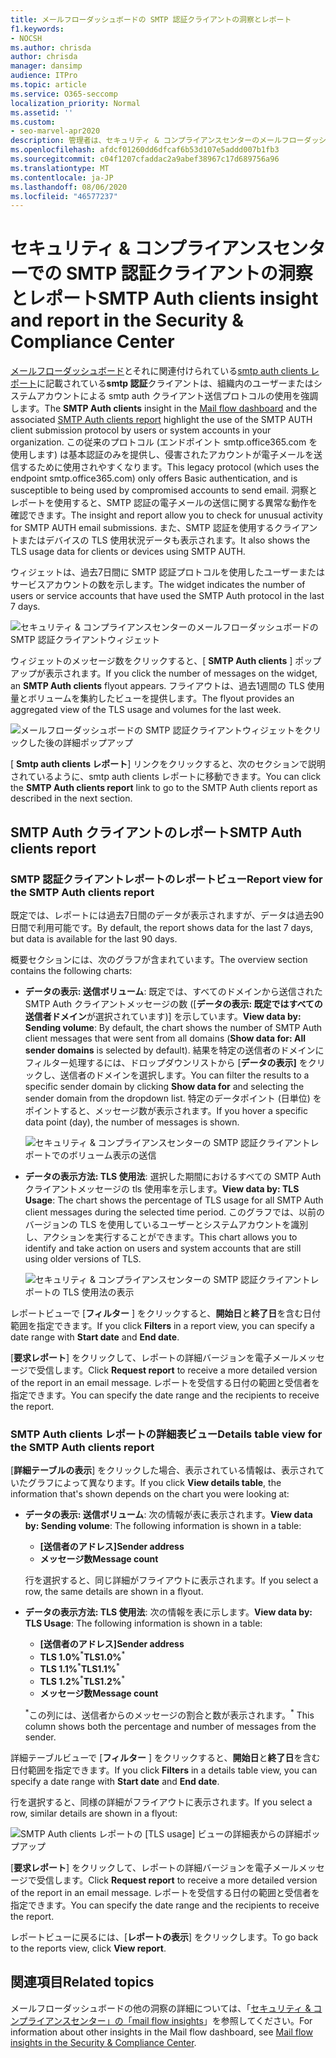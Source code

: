 ```yaml
---
title: メールフローダッシュボードの SMTP 認証クライアントの洞察とレポート
f1.keywords:
- NOCSH
ms.author: chrisda
author: chrisda
manager: dansimp
audience: ITPro
ms.topic: article
ms.service: O365-seccomp
localization_priority: Normal
ms.assetid: ''
ms.custom:
- seo-marvel-apr2020
description: 管理者は、セキュリティ & コンプライアンスセンターのメールフローダッシュボードで SMTP 認証の洞察とレポートを使用して、組織内で、認証済みの SMTP (SMTP AUTH) を使用して電子メールメッセージを送信する電子メール送信者を監視する方法を学習できます。
ms.openlocfilehash: afdcf01260dd6dfcaf6b53d107e5addd007b1fb3
ms.sourcegitcommit: c04f1207cfaddac2a9abef38967c17d689756a96
ms.translationtype: MT
ms.contentlocale: ja-JP
ms.lasthandoff: 08/06/2020
ms.locfileid: "46577237"
---
```

# <a name="smtp-auth-clients-insight-and-report-in-the-security--compliance-center"></a><span data-ttu-id="481a5-103">セキュリティ & コンプライアンスセンターでの SMTP 認証クライアントの洞察とレポート</span><span class="sxs-lookup"><span data-stu-id="481a5-103">SMTP Auth clients insight and report in the Security & Compliance Center</span></span>

<span data-ttu-id="481a5-104">[メールフローダッシュボード](mail-flow-insights-v2.md)とそれに関連付けられている[smtp auth clients レポート](#smtp-auth-clients-report)に記載されている**smtp 認証**クライアントは、組織内のユーザーまたはシステムアカウントによる smtp auth クライアント送信プロトコルの使用を強調します。</span><span class="sxs-lookup"><span data-stu-id="481a5-104">The **SMTP Auth clients** insight in the [Mail flow dashboard](mail-flow-insights-v2.md) and the associated [SMTP Auth clients report](#smtp-auth-clients-report) highlight the use of the SMTP AUTH client submission protocol by users or system accounts in your organization.</span></span> <span data-ttu-id="481a5-105">この従来のプロトコル (エンドポイント smtp.office365.com を使用します) は基本認証のみを提供し、侵害されたアカウントが電子メールを送信するために使用されやすくなります。</span><span class="sxs-lookup"><span data-stu-id="481a5-105">This legacy protocol (which uses the endpoint smtp.office365.com) only offers Basic authentication, and is susceptible to being used by compromised accounts to send email.</span></span> <span data-ttu-id="481a5-106">洞察とレポートを使用すると、SMTP 認証の電子メールの送信に関する異常な動作を確認できます。</span><span class="sxs-lookup"><span data-stu-id="481a5-106">The insight and report allow you to check for unusual activity for SMTP AUTH email submissions.</span></span> <span data-ttu-id="481a5-107">また、SMTP 認証を使用するクライアントまたはデバイスの TLS 使用状況データも表示されます。</span><span class="sxs-lookup"><span data-stu-id="481a5-107">It also shows the TLS usage data for clients or devices using SMTP AUTH.</span></span>

<span data-ttu-id="481a5-108">ウィジェットは、過去7日間に SMTP 認証プロトコルを使用したユーザーまたはサービスアカウントの数を示します。</span><span class="sxs-lookup"><span data-stu-id="481a5-108">The widget indicates the number of users or service accounts that have used the SMTP Auth protocol in the last 7 days.</span></span>

![セキュリティ & コンプライアンスセンターのメールフローダッシュボードの SMTP 認証クライアントウィジェット](../../media/mfi-smtp-auth-clients-report-widget.png)

<span data-ttu-id="481a5-110">ウィジェットのメッセージ数をクリックすると、[ **SMTP Auth clients** ] ポップアップが表示されます。</span><span class="sxs-lookup"><span data-stu-id="481a5-110">If you click the number of messages on the widget, an **SMTP Auth clients** flyout appears.</span></span> <span data-ttu-id="481a5-111">フライアウトは、過去1週間の TLS 使用量とボリュームを集約したビューを提供します。</span><span class="sxs-lookup"><span data-stu-id="481a5-111">The flyout provides an aggregated view of the TLS usage and volumes for the last week.</span></span>

![メールフローダッシュボードの SMTP 認証クライアントウィジェットをクリックした後の詳細ポップアップ](../../media/mfi-smtp-auth-clients-report-details.png)

<span data-ttu-id="481a5-113">[ **Smtp auth clients レポート**] リンクをクリックすると、次のセクションで説明されているように、smtp auth clients レポートに移動できます。</span><span class="sxs-lookup"><span data-stu-id="481a5-113">You can click the **SMTP Auth clients report** link to go to the SMTP Auth clients report as described in the next section.</span></span>

## <a name="smtp-auth-clients-report"></a><span data-ttu-id="481a5-114">SMTP Auth クライアントのレポート</span><span class="sxs-lookup"><span data-stu-id="481a5-114">SMTP Auth clients report</span></span>

### <a name="report-view-for-the-smtp-auth-clients-report"></a><span data-ttu-id="481a5-115">SMTP 認証クライアントレポートのレポートビュー</span><span class="sxs-lookup"><span data-stu-id="481a5-115">Report view for the SMTP Auth clients report</span></span>

<span data-ttu-id="481a5-116">既定では、レポートには過去7日間のデータが表示されますが、データは過去90日間で利用可能です。</span><span class="sxs-lookup"><span data-stu-id="481a5-116">By default, the report shows data for the last 7 days, but data is available for the last 90 days.</span></span>

<span data-ttu-id="481a5-117">概要セクションには、次のグラフが含まれています。</span><span class="sxs-lookup"><span data-stu-id="481a5-117">The overview section contains the following charts:</span></span>

- <span data-ttu-id="481a5-118">**データの表示: 送信ボリューム**: 既定では、すべてのドメインから送信された SMTP Auth クライアントメッセージの数 ([**データの表示: 既定ではすべての送信者ドメイン**が選択されています)] を示しています。</span><span class="sxs-lookup"><span data-stu-id="481a5-118">**View data by: Sending volume**: By default, the chart shows the number of SMTP Auth client messages that were sent from all domains (**Show data for: All sender domains** is selected by default).</span></span> <span data-ttu-id="481a5-119">結果を特定の送信者のドメインにフィルター処理するには、ドロップダウンリストから [**データの表示]** をクリックし、送信者のドメインを選択します。</span><span class="sxs-lookup"><span data-stu-id="481a5-119">You can filter the results to a specific sender domain by clicking **Show data for** and selecting the sender domain from the dropdown list.</span></span> <span data-ttu-id="481a5-120">特定のデータポイント (日単位) をポイントすると、メッセージ数が表示されます。</span><span class="sxs-lookup"><span data-stu-id="481a5-120">If you hover a specific data point (day), the number of messages is shown.</span></span>

  ![セキュリティ & コンプライアンスセンターの SMTP 認証クライアントレポートでのボリューム表示の送信](../../media/mfi-smtp-auth-clients-report-sending-volume-view.png)

- <span data-ttu-id="481a5-122">**データの表示方法: TLS 使用法**: 選択した期間におけるすべての SMTP Auth クライアントメッセージの tls 使用率を示します。</span><span class="sxs-lookup"><span data-stu-id="481a5-122">**View data by: TLS Usage**: The chart shows the percentage of TLS usage for all SMTP Auth client messages during the selected time period.</span></span> <span data-ttu-id="481a5-123">このグラフでは、以前のバージョンの TLS を使用しているユーザーとシステムアカウントを識別し、アクションを実行することができます。</span><span class="sxs-lookup"><span data-stu-id="481a5-123">This chart allows you to identify and take action on users and system accounts that are still using older versions of TLS.</span></span>

  ![セキュリティ & コンプライアンスセンターの SMTP 認証クライアントレポートの TLS 使用法の表示](../../media/mfi-smtp-auth-clients-report-tls-usage-view.png)

<span data-ttu-id="481a5-125">レポートビューで [**フィルター** ] をクリックすると、**開始日**と**終了日**を含む日付範囲を指定できます。</span><span class="sxs-lookup"><span data-stu-id="481a5-125">If you click **Filters** in a report view, you can specify a date range with **Start date** and **End date**.</span></span>

<span data-ttu-id="481a5-126">[**要求レポート**] をクリックして、レポートの詳細バージョンを電子メールメッセージで受信します。</span><span class="sxs-lookup"><span data-stu-id="481a5-126">Click **Request report** to receive a more detailed version of the report in an email message.</span></span> <span data-ttu-id="481a5-127">レポートを受信する日付の範囲と受信者を指定できます。</span><span class="sxs-lookup"><span data-stu-id="481a5-127">You can specify the date range and the recipients to receive the report.</span></span>

### <a name="details-table-view-for-the-smtp-auth-clients-report"></a><span data-ttu-id="481a5-128">SMTP Auth clients レポートの詳細表ビュー</span><span class="sxs-lookup"><span data-stu-id="481a5-128">Details table view for the SMTP Auth clients report</span></span>

<span data-ttu-id="481a5-129">[**詳細テーブルの表示**] をクリックした場合、表示されている情報は、表示されていたグラフによって異なります。</span><span class="sxs-lookup"><span data-stu-id="481a5-129">If you click **View details table**, the information that's shown depends on the chart you were looking at:</span></span>

- <span data-ttu-id="481a5-130">**データの表示: 送信ボリューム**: 次の情報が表に表示されます。</span><span class="sxs-lookup"><span data-stu-id="481a5-130">**View data by: Sending volume**: The following information is shown in a table:</span></span>

  - <span data-ttu-id="481a5-131">**[送信者のアドレス]**</span><span class="sxs-lookup"><span data-stu-id="481a5-131">**Sender address**</span></span>
  - <span data-ttu-id="481a5-132">**メッセージ数**</span><span class="sxs-lookup"><span data-stu-id="481a5-132">**Message count**</span></span>

  <span data-ttu-id="481a5-133">行を選択すると、同じ詳細がフライアウトに表示されます。</span><span class="sxs-lookup"><span data-stu-id="481a5-133">If you select a row, the same details are shown in a flyout.</span></span>

- <span data-ttu-id="481a5-134">**データの表示方法: TLS 使用法**: 次の情報を表に示します。</span><span class="sxs-lookup"><span data-stu-id="481a5-134">**View data by: TLS Usage**: The following information is shown in a table:</span></span>

  - <span data-ttu-id="481a5-135">**[送信者のアドレス]**</span><span class="sxs-lookup"><span data-stu-id="481a5-135">**Sender address**</span></span>
  - <span data-ttu-id="481a5-136">**TLS 1.0%**<sup>\*</sup></span><span class="sxs-lookup"><span data-stu-id="481a5-136">**TLS1.0%**<sup>\*</sup></span></span>
  - <span data-ttu-id="481a5-137">**TLS 1.1%**<sup>\*</sup></span><span class="sxs-lookup"><span data-stu-id="481a5-137">**TLS1.1%**<sup>\*</sup></span></span>
  - <span data-ttu-id="481a5-138">**TLS 1.2%**<sup>\*</sup></span><span class="sxs-lookup"><span data-stu-id="481a5-138">**TLS1.2%**<sup>\*</sup></span></span>
  - <span data-ttu-id="481a5-139">**メッセージ数**</span><span class="sxs-lookup"><span data-stu-id="481a5-139">**Message count**</span></span>

  <span data-ttu-id="481a5-140"><sup>\*</sup>この列には、送信者からのメッセージの割合と数が表示されます。</span><span class="sxs-lookup"><span data-stu-id="481a5-140"><sup>\*</sup> This column shows both the percentage and number of messages from the sender.</span></span>

<span data-ttu-id="481a5-141">詳細テーブルビューで [**フィルター** ] をクリックすると、**開始日**と**終了日**を含む日付範囲を指定できます。</span><span class="sxs-lookup"><span data-stu-id="481a5-141">If you click **Filters** in a details table view, you can specify a date range with **Start date** and **End date**.</span></span>

<span data-ttu-id="481a5-142">行を選択すると、同様の詳細がフライアウトに表示されます。</span><span class="sxs-lookup"><span data-stu-id="481a5-142">If you select a row, similar details are shown in a flyout:</span></span>

![SMTP Auth clients レポートの [TLS usage] ビューの詳細表からの詳細ポップアップ](../../media/mfi-smtp-auth-clients-report-tls-usage-view-view-details-table-details.png)

<span data-ttu-id="481a5-144">[**要求レポート**] をクリックして、レポートの詳細バージョンを電子メールメッセージで受信します。</span><span class="sxs-lookup"><span data-stu-id="481a5-144">Click **Request report** to receive a more detailed version of the report in an email message.</span></span> <span data-ttu-id="481a5-145">レポートを受信する日付の範囲と受信者を指定できます。</span><span class="sxs-lookup"><span data-stu-id="481a5-145">You can specify the date range and the recipients to receive the report.</span></span>

<span data-ttu-id="481a5-146">レポートビューに戻るには、[**レポートの表示**] をクリックします。</span><span class="sxs-lookup"><span data-stu-id="481a5-146">To go back to the reports view, click **View report**.</span></span>

## <a name="related-topics"></a><span data-ttu-id="481a5-147">関連項目</span><span class="sxs-lookup"><span data-stu-id="481a5-147">Related topics</span></span>

<span data-ttu-id="481a5-148">メールフローダッシュボードの他の洞察の詳細については、「[セキュリティ & コンプライアンスセンター」の「mail flow insights](mail-flow-insights-v2.md)」を参照してください。</span><span class="sxs-lookup"><span data-stu-id="481a5-148">For information about other insights in the Mail flow dashboard, see [Mail flow insights in the Security & Compliance Center](mail-flow-insights-v2.md).</span></span>
